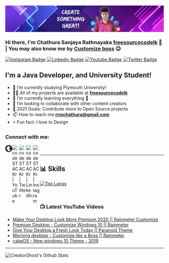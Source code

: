 <a href="https://www.youtube.com/channel/UCbFPpBEONobzA0ouBU9rjEQ"><img align="center" src="https://raw.githubusercontent.com/rrmchathura/rrmchathura/main/chathura.jpg"/></a>
### Hi there, I'm Chathura Sanjaya Rathnayaka [freesourcecodelk] 👋 | You may also know me by [Customize boss] 😉


[![Instagram Badge](https://img.shields.io/badge/-chathu._98-blueviolet?style=plastic-square&logo=instagram&logoColor=white&link=https://instagram.com/chathu._98/)](https://instagram.com/chathu._98)
[![Linkedin Badge](https://img.shields.io/badge/-ChathuraRathnayaka-blue?style=plastic-square&logo=Linkedin&logoColor=white&link=https://www.linkedin.com/in/chathura-sanjaya-rathnayaka-a6286a19a/)](https://www.linkedin.com/in/dhanrajdc7/)
[![Youtube Badge](https://img.shields.io/badge/-CodingWithChathura-red?style=plastic-square&logo=youtube&logoColor=white&link=https://www.youtube.com/)](https://www.youtube.com/channel/UCbFPpBEONobzA0ouBU9rjEQ)
[![Twitter Badge](https://img.shields.io/badge/-Rathnayaka22700-blue?style=plastic-square&logo=twitter&logoColor=white&link=https://www.twitter.com/Rathnayaka22700)](https://www.twitter.com/codingpotter)

## I'm a Java Developer, and University Student!
- 🔭 I’m currently studying Plymouth University!
- 👨‍💻 All of my projects are available at **[freesourcecodelk][website]**
- 🌱 I’m currently learning everything 🤣
- 👯 I’m looking to collaborate with other content creators
- 🥅 2021 Goals: Contribute more to Open Source projects
- 📫 How to reach me **rrmchathura@gmail.com**
- ⚡ Fun fact: I love to Design 



### Connect with me:

[<img align="left" alt="codeSTACKr.com" width="22px" src="https://raw.githubusercontent.com/iconic/open-iconic/master/svg/globe.svg" />][website]
[<img align="left" alt="codeSTACKr | YouTube" width="22px" src="https://cdn.jsdelivr.net/npm/simple-icons@v3/icons/youtube.svg" />][youtube]
[<img align="left" alt="codeSTACKr | Twitter" width="22px" src="https://cdn.jsdelivr.net/npm/simple-icons@v3/icons/twitter.svg" />][twitter]
[<img align="left" alt="codeSTACKr | LinkedIn" width="22px" src="https://cdn.jsdelivr.net/npm/simple-icons@v3/icons/linkedin.svg" />][linkedin]
[<img align="left" alt="codeSTACKr | Instagram" width="22px" src="https://cdn.jsdelivr.net/npm/simple-icons@v3/icons/instagram.svg" />][instagram]


<br />

---

## 📊 Skills
<!--START_SECTION:waka-->

[![Top Langs](https://github-readme-stats.vercel.app/api/top-langs/?username=rrmchathura&layout=compact)](https://github.com/rrmchathura/github-readme-stats)

<!--END_SECTION:waka-->
<br />

### 📺 Latest YouTube Videos
<!-- YOUTUBE:START -->
- [Make Your Desktop Look More Premium 2020 || Rainmeter Customize](https://www.youtube.com/watch?v=cc83ACkqtfc)
- [Premium Desktop - Customize Windows 10 || Rainmeter](https://www.youtube.com/watch?v=1Hy6hECXPws)
- [Give Your Desktop a Fresh Look Today || Paranoid Theme](https://www.youtube.com/watch?v=E-IRQVfr-XA)
- [Morning desktop - Customize like a Boss || Rainmeter](https://www.youtube.com/watch?v=IaoWOzinw2c)
- [cakeOS  - New windows 10 Theme - 2019](https://www.youtube.com/watch?v=jcvNYXsvi1k)
<!-- YOUTUBE:END -->

---

<img align="left" alt="CreatorGhost's Github Stats" src="https://github-readme-stats.vercel.app/api?username=rrmchathura&show_icons=true&hide_border=true&theme=radical" />






[website]: https://freesourcecodelk.blogspot.com

[twitter]: https://twitter.com/Rathnayaka22700

[youtube]: https://www.youtube.com/channel/UCxMNzCTa8-UOnudzoVYYzcQ

[instagram]: https://www.instagram.com/chathura_sanjaya_rathnayaka

[linkedin]: https://www.linkedin.com/in/chathura-rathnayaka-a6286a19a/

[freesourcecodelk]: https://freesourcecodelk.blogspot.com/

[Customize boss]: https://www.youtube.com/channel/UCxMNzCTa8-UOnudzoVYYzcQ?view_as=subscriber
